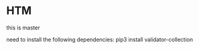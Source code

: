 # HTM

this is master

need to install the following dependencies:
pip3 install validator-collection
